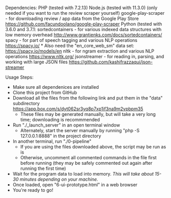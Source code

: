 ###

Dependencies:
  PHP (tested with 7.2.13)
  Node.js (tested with 11.3.0) (only needed if you want to run the review scraper yourself)
    google-play-scraper - for downloading review / app data from the Google Play Store
      https://github.com/facundoolano/google-play-scraper
  Python (tested with 3.6.0 and 3.7.1:
    sortedcontainers    - for various indexed data structures with low memory overhead
      http://www.grantjenks.com/docs/sortedcontainers/
    spacy               - for part of speech tagging and various NLP operations
      https://spacy.io/
      * Also need the "en_core_web_sm" data set: https://spacy.io/models/en
    nltk                - for ngram extraction and various NLP operations
      https://www.nltk.org/
    jsonstreamer        - for reading in, parsing, and working with large JSON files
      https://github.com/kashifrazzaqui/json-streamer

Usage Steps:
  - Make sure all dependenices are installed
  - Clone this project from GitHub
  - Download all the files from the following link and put them in the "data" subdirectory
    https://app.box.com/s/dyt062sr3yq8p7xp1if3na9m2vpbpm35
    * These files may be generated manually, but will take a very long time; downloading is recommmended
  - Run "./_launch_server" in an open terminal window
    - Alternately, start the server manually by running "php -S 127.0.0.1:8888" in the project directory
  - In another terminal, run "./0-pipeline"
    * If you are using the files downloaded above, the script may be run as is
    * Otherwise, uncomment all commented commands in the file first before running (they may be safely commented out again after running the first time)
  - Wait for the program data to load into memory. *This will take about 15-30 minutes depending on your machine.*
  - Once loaded, open "6-ui-prototype.html" in a web browser
  - You're ready to go!

